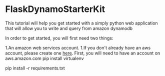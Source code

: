# FlaskDynamoStarterKit

This tutorial will help you get started with a simply python web application that will allow you to write and query from amazon dynamodb

In order to get started, you will first need two things:

1.An amazon web services account.
  1.If you don't already have an aws account, please create one [here](http://aws.amazon.com).
First, you will need to have an account on aws.amazon.com
pip install virtualenv

pip install -r requirements.txt
